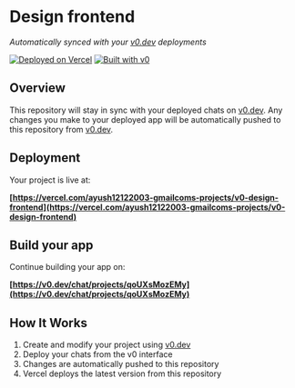 # Design frontend

*Automatically synced with your [v0.dev](https://v0.dev) deployments*

[![Deployed on Vercel](https://img.shields.io/badge/Deployed%20on-Vercel-black?style=for-the-badge&logo=vercel)](https://vercel.com/ayush12122003-gmailcoms-projects/v0-design-frontend)
[![Built with v0](https://img.shields.io/badge/Built%20with-v0.dev-black?style=for-the-badge)](https://v0.dev/chat/projects/qoUXsMozEMy)

## Overview

This repository will stay in sync with your deployed chats on [v0.dev](https://v0.dev).
Any changes you make to your deployed app will be automatically pushed to this repository from [v0.dev](https://v0.dev).

## Deployment

Your project is live at:

**[https://vercel.com/ayush12122003-gmailcoms-projects/v0-design-frontend](https://vercel.com/ayush12122003-gmailcoms-projects/v0-design-frontend)**

## Build your app

Continue building your app on:

**[https://v0.dev/chat/projects/qoUXsMozEMy](https://v0.dev/chat/projects/qoUXsMozEMy)**

## How It Works

1. Create and modify your project using [v0.dev](https://v0.dev)
2. Deploy your chats from the v0 interface
3. Changes are automatically pushed to this repository
4. Vercel deploys the latest version from this repository
